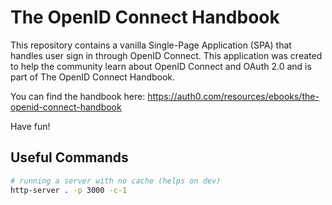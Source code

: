 # The OpenID Connect Handbook

This repository contains a vanilla Single-Page Application (SPA) that handles user sign in through OpenID Connect. This application was created to help the community learn about OpenID Connect and OAuth 2.0 and is part of The OpenID Connect Handbook.

You can find the handbook here: https://auth0.com/resources/ebooks/the-openid-connect-handbook

Have fun!

## Useful Commands

```bash
# running a server with no cache (helps on dev)
http-server . -p 3000 -c-1
```
